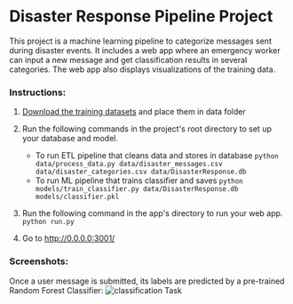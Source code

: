 # Disaster Response Pipeline Project
This project is a machine learning pipeline to categorize messages sent during disaster events. It includes a web app where an emergency worker can input a new message and get classification results in several categories. The web app also displays visualizations of the training data.


### Instructions:
1. [Download the training datasets](https://drive.google.com/open?id=1UF2YPf4qin0pMM_HYnMLeCq7tK8jyYA9) and place them in data folder

2. Run the following commands in the project's root directory to set up your database and model.

    - To run ETL pipeline that cleans data and stores in database
        `python data/process_data.py data/disaster_messages.csv data/disaster_categories.csv data/DisasterResponse.db`
    - To run ML pipeline that trains classifier and saves
        `python models/train_classifier.py data/DisasterResponse.db models/classifier.pkl`

3. Run the following command in the app's directory to run your web app.
    `python run.py`

4. Go to http://0.0.0.0:3001/


### Screenshots:
Once a user message is submitted, its labels are predicted by a pre-trained
Random Forest Classifier:
![classification Task](https://raw.githubusercontent.com/claass/udacity_datascientist_projects/master/disaster_response_pipeline_project/screenshots/classification_task.png)
